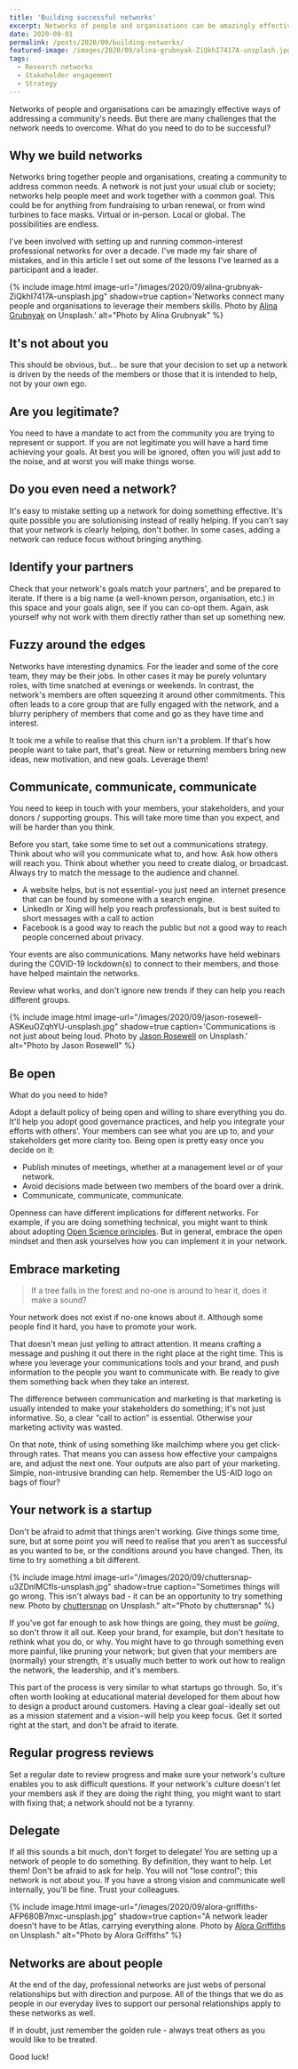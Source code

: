 ```yaml
---
title: 'Building successful networks'
excerpt: Networks of people and organisations can be amazingly effective ways of addressing a community's needs. But there are many challenges that the network needs to overcome. What do you need to do to be successful?
date: 2020-09-01
permalink: /posts/2020/09/building-networks/
featured-image: /images/2020/09/alina-grubnyak-ZiQkhI7417A-unsplash.jpg
tags:
  - Research networks
  - Stakeholder engagement
  - Strategy
---
```


Networks of people and organisations can be amazingly effective ways of addressing a community's needs. But there are many challenges that the network needs to overcome. What do you need to do to be successful?

## Why we build networks
Networks bring together people and organisations, creating a community to address common needs. A network is not just your usual club or society; networks help people meet and work together with a common goal. This could be for anything from fundraising to urban renewal, or from wind turbines to face masks. Virtual or in-person. Local or global. The possibilities are endless.

I've been involved with setting up and running common-interest professional networks for over a decade. I've made my fair share of mistakes, and in this article I set out some of the lessons I've learned as a participant and a leader.

{% include image.html image-url="/images/2020/09/alina-grubnyak-ZiQkhI7417A-unsplash.jpg" shadow=true caption='Networks connect many people and organisations to leverage their members skills. Photo by <a href="https://unsplash.com/@alinnnaaaa">Alina Grubnyak</a> on <a ref="https://unsplash.com">Unsplash</a>.' alt="Photo by Alina Grubnyak" %}

## It's not about you
This should be obvious, but... be sure that your decision to set up a network is driven by the needs of the members or those that it is intended to help, not by your own ego.

## Are you legitimate?
You need to have a mandate to act from the community you are trying to represent or support. If you are not legitimate you will have a hard time achieving your goals. At best you will be ignored, often you will just add to the noise, and at worst you will make things worse.

## Do you even need a network? 
It's easy to mistake setting up a network for doing something effective. It's quite possible you are solutionising instead of really helping. If you can't say that your network is clearly helping, don't bother. In some cases, adding a network can reduce focus without bringing anything.


## Identify your partners
Check that your network's goals match your partners', and be prepared to iterate. If there is a big name (a well-known person, organisation, etc.) in this space and your goals align, see if you can co-opt them. Again, ask yourself why not work with them directly rather than set up something new. 


##  Fuzzy around the edges
Networks have interesting dynamics. For the leader and some of the core team, they may be their jobs. In other cases it may be purely voluntary roles, with time snatched at evenings or weekends. In contrast, the network's members are often squeezing it around other commitments. This often leads to  a core group that are fully engaged with the network, and a blurry periphery of members that come and go as they have time and interest. 

It took me a while to realise that this churn isn't a problem. If that's how people want to take part, that's great. New or returning members bring new ideas, new motivation, and new goals. Leverage them!

## Communicate, communicate, communicate
You need to keep in touch with your members, your stakeholders, and your donors / supporting groups. This will take more time than you expect, and will be harder than you think.

Before you start, take some time to set out a communications strategy. Think about who will you communicate what to, and how. Ask how others will reach you. Think about whether you need to create dialog, or broadcast. Always try to match the message to the audience and channel.
- A website helps, but is not essential - you just need an internet presence that can be found by someone with a search engine.
- LinkedIn or Xing will help you reach professionals, but is best suited to short messages with a call to action
- Facebook is a good way to reach the public but not a good way to reach people concerned about privacy.

Your events are also communications. Many networks have held webinars during the COVID-19 lockdown(s) to connect to their members, and those have helped maintain the networks.

Review what works, and don't ignore new trends if they can help you reach different groups.

{% include image.html image-url="/images/2020/09/jason-rosewell-ASKeuOZqhYU-unsplash.jpg" shadow=true caption='Communications is not just about being loud. Photo by <a href="https://unsplash.com/@jasonrosewell">Jason Rosewell</a> on <a ref="https://unsplash.com">Unsplash</a>.' alt="Photo by Jason Rosewell" %}


## Be open
What do you need to hide?

Adopt a default policy of being open and willing to share everything you do. It'll help you adopt good governance practices, and help you integrate your efforts with others'. Your members can see what you are up to, and your stakeholders get more clarity too. Being open is pretty easy once you decide on it:
- Publish minutes of meetings, whether at a management level or of your network. 
- Avoid decisions made between two members of the board over a drink. 
- Communicate, communicate, communicate. 

Openness can have different implications for different networks. For example, if you are doing something technical, you might want to think about adopting [Open Science principles](../projects/projects-1-open-science). But in general, embrace the open mindset and then ask yourselves how you can implement it in your network.


## Embrace marketing

> If a tree falls in the forest and no-one is around to hear it, does it make a sound?

Your network does not exist if no-one knows about it. Although some people find it hard, you have to promote your work.

That doesn't mean just yelling to attract attention. It means crafting a message and pushing it out there in the right place at the right time. This is where you leverage your communications tools and your brand, and push information to the people you want to communicate with. Be ready to give them something back when they take an interest.

The difference between communication and marketing is that marketing is usually intended to make your stakeholders do something; it's not just informative. So, a clear "call to action" is essential. Otherwise your marketing activity was wasted.

On that note, think of using something like mailchimp where you get click-through rates. That means you can assess how effective your campaigns are, and adjust the next one.
Your outputs are also part of your marketing. Simple, non-intrusive branding can help. Remember the US-AID logo on bags of flour?

## Your network is a startup
Don't be afraid to admit that things aren't working. Give things some time, sure, but at some point you will need to realise that you aren't as successful as you wanted to be, or the conditions around you have changed. Then, its time to try something a bit different. 

{% include image.html image-url="/images/2020/09/chuttersnap-u3ZDnIMCfIs-unsplash.jpg" shadow=true caption="Sometimes things will go wrong. This isn't always bad - it can be an opportunity to try something new. Photo by <a href='https://unsplash.com/@chuttersnap'>chuttersnap</a> on <a ref='https://unsplash.com'>Unsplash</a>." alt="Photo by chuttersnap" %}

If you've got far enough to ask how things are going, they must be _goiing_, so don't throw it all out. Keep your brand, for example, but don't hesitate to rethink what you do, or why. You might have to go through something even more painful, like pruning your network; but given that your members are (normally) your strength, it's usually much better to work out how to realign the network, the leadership, and it's members.

This part of the process is very similar to what startups go through. So, it's often worth looking at educational material developed for them about how to design a product around customers. Having a clear goal - ideally set out as a mission statement and a vision - will help you keep focus. Get it sorted right at the start, and don't be afraid to iterate.

## Regular progress reviews
Set a regular date to review progress and make sure your network's culture enables you to ask difficult questions. If your network's culture doesn't let your members ask if they are doing the right thing, you might want to start with fixing that; a network should not be a tyranny.

## Delegate
If all this sounds a bit much, don't forget to delegate! You are setting up a network of people to do something. By definition, they want to help. Let them! Don't be afraid to ask for help. You will not "lose control"; this network is not about you. If you have a strong vision and communicate well internally, you'll be fine. Trust your colleagues.

{% include image.html image-url="/images/2020/09/alora-griffiths-AFP680B7mxc-unsplash.jpg" shadow=true caption="A network leader doesn't have to be Atlas, carrying everything alone. Photo by <a href='https://unsplash.com/@aloragriffiths'>Alora Griffiths</a> on <a ref='https://unsplash.com'>Unsplash</a>." alt="Photo by Alora Griffiths" %}

## Networks are about people

At the end of the day, professional networks are just webs of personal relationships but with direction and purpose. All of the things that we do as people in our everyday lives to support our personal relationships apply to these networks as well. 

If in doubt, just remember the golden rule - always treat others as you would like to be treated. 

Good luck!